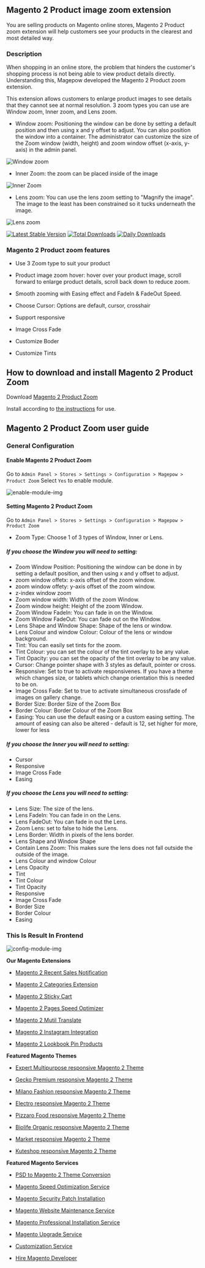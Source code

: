 ## Magento 2 Product image zoom extension 

You are selling products on Magento online stores, Magento 2 Product zoom extension will help customers see your products in the clearest and most detailed way.

### Description

When shopping in an online store, the problem that hinders the customer's shopping process is not being able to view product details directly. Understanding this, Magepow developed the Magento 2 Product zoom extension.

This extension allows customers to enlarge product images to see details that they cannot see at normal resolution. 3 zoom types you can use are Window zoom, Inner zoom, and Lens zoom.

- Window zoom: Positioning the window can be done by setting a default position and then using x and y offset to adjust. You can also position the window into a container. The administrator can customize the size of the Zoom window (width, height) and zoom window offset (x-axis, y-axis) in the admin panel.

![Window zoom](https://github.com/magepow/magento-2-product-zoom/blob/main/media/window-zoom.gif)

- Inner Zoom: the zoom can be placed inside of the image

![Inner Zoom](https://github.com/magepow/magento-2-product-zoom/blob/main/media/zoom-type-inner.gif)

- Lens zoom: You can use the lens zoom setting to "Magnify the image". The image to the least has been constrained so it tucks underneath the image.

![Lens zoom](https://github.com/magepow/magento-2-product-zoom/blob/main/media/zoom-type-lens.gif)

[![Latest Stable Version](https://poser.pugx.org/magepow/productzoom/v/stable)](https://packagist.org/packages/magepow/productzoom)
[![Total Downloads](https://poser.pugx.org/magepow/productzoom/downloads)](https://packagist.org/packages/magepow/productzoom)
[![Daily Downloads](https://poser.pugx.org/magepow/productzoom/d/daily)](https://packagist.org/packages/magepow/productzoom)

### Magento 2 Product zoom features
- Use 3 Zoom type to suit your product

- Product image zoom hover: hover over your product image, scroll forward to enlarge product details, scroll back down to reduce zoom. 

- Smooth zooming with Easing effect and FadeIn & FadeOut Speed.

- Choose Cursor: Options are default, cursor, crosshair

- Support responsive

- Image Cross Fade

- Customize Boder

- Customize Tints

## How to download and install Magento 2 Product Zoom

Download [Magento 2 Product Zoom](https://magepow.com/magento-2-product-zoom.html)

Install according to [the instructions](https://docs.alothemes.com/m2/extension/productzoom/) for use.

## Magento 2 Product Zoom user guide
### General Configuration
#### Enable Magento 2 Product Zoom
Go to `Admin Panel > Stores > Settings > Configuration > Magepow > Product Zoom`
Select `Yes` to enable module.

![enable-module-img](https://github.com/magepow/magento-2-product-zoom/blob/main/media/enable-1.png)

#### Setting Magento 2 Product Zoom
Go to `Admin Panel > Stores > Settings > Configuration > Magepow > Product Zoom`

* Zoom Type: Choose 1 of 3 types of Window, Inner or Lens.

##### If you choose the Window you will need to setting:

* Zoom Window Position: Positioning the window can be done in by setting a default position, and then using x and y offset to adjust.
* zoom window offetx: x-axis offset of the zoom window.
* zoom window offety: y-axis offset of the zoom window.
* z-index window zoom
* Zoom window width: Width of the zoom Window.
* Zoom window height: Height of the zoom Window.
* Zoom Window FadeIn: You can fade in on the Window.
* Zoom Window FadeOut: You can fade out on the Window.
* Lens Shape and Window Shape: Shape of the lens or window.
* Lens Colour and window Colour: Colour of the lens or window background.
* Tint: You can easily set tints for the zoom.
* Tint Colour: you can set the colour of the tint overlay to be any value.
* Tint Opacity: you can set the opacity of the tint overlay to be any value.
* Cursor: Change pointer shape with 3 styles as default, pointer or cross.
* Responsive: Set to true to activate responsivenes. If you have a theme which changes size, or tablets which change orientation this is needed to be on.
* Image Cross Fade: Set to true to activate simultaneous crossfade of images on gallery change. 
* Border Size: Border Size of the Zoom Box	
* Border Colour: Border Colour of the Zoom Box
* Easing: You can use the default easing or a custom easing setting. The amount of easing can also be altered - default is 12, set higher for more, lower for less

##### If you choose the Inner you will need to setting:

* Cursor
* Responsive
* Image Cross Fade
* Easing

##### If you choose the Lens you will need to setting:

* Lens Size: The size of the lens.
* Lens FadeIn: You can fade in on the Lens.
* Lens FadeOut: You can fade in out the Lens.
* Zoom Lens: set to false to hide the Lens.
* Lens Border: Width in pixels of the lens border. 
* Lens Shape and Window Shape
* Contain Lens Zoom: This makes sure the lens does not fall outside the outside of the image.
* Lens Colour and window Colour
* Lens Opacity
* Tint	
* Tint Colour	
* Tint Opacity
* Responsive
* Image Cross Fade
* Border Size	
* Border Colour
* Easing

### This Is Result In Frontend
![config-module-img](https://github.com/magepow/magento-2-product-zoom/blob/main/media/frontend-.gif)

**Our Magento Extensions**

* [Magento 2 Recent Sales Notification](https://magepow.com/magento-2-recent-sales-notification.html)

* [Magento 2 Categories Extension](https://magepow.com/magento-categories-extension.html)

* [Magento 2 Sticky Cart](https://magepow.com/magento-sticky-cart.html)

* [Magento 2 Pages Speed Optimizer](https://magepow.com/magento-speed-optimizer.html)

* [Magento 2 Mutil Translate](https://magepow.com/magento-multi-translate.html)

* [Magento 2 Instagram Integration](https://magepow.com/magento-2-instagram.html)

* [Magento 2 Lookbook Pin Products](https://magepow.com/lookbook-pin-products.html)

**Featured Magento Themes**

* [Expert Multipurpose responsive Magento 2 Theme](https://1.envato.market/c/1314680/275988/4415?u=https://themeforest.net/item/expert-premium-responsive-magento-2-and-1-support-rtl-magento-2-/21667789)

* [Gecko Premium responsive Magento 2 Theme](https://1.envato.market/c/1314680/275988/4415?u=https://themeforest.net/item/gecko-responsive-magento-2-theme-rtl-supported/24677410)

* [Milano Fashion responsive Magento 2 Theme](https://1.envato.market/c/1314680/275988/4415?u=https://themeforest.net/item/milano-fashion-responsive-magento-1-2-theme/12141971)

* [Electro responsive Magento 2 Theme](https://1.envato.market/c/1314680/275988/4415?u=https://themeforest.net/item/electro-responsive-magento-1-2-theme/17042067)

* [Pizzaro Food responsive Magento 2 Theme](https://1.envato.market/c/1314680/275988/4415?u=https://themeforest.net/item/pizzaro-food-responsive-magento-1-2-theme/19438157)

* [Biolife Organic responsive Magento 2 Theme](https://1.envato.market/c/1314680/275988/4415?u=https://themeforest.net/item/biolife-organic-food-magento-2-theme-rtl-supported/25712510)

* [Market responsive Magento 2 Theme](https://1.envato.market/c/1314680/275988/4415?u=https://themeforest.net/item/market-responsive-magento-2-theme/22997928)

* [Kuteshop responsive Magento 2 Theme](https://1.envato.market/c/1314680/275988/4415?u=https://themeforest.net/item/kuteshop-multipurpose-responsive-magento-1-2-theme/12985435)

**Featured Magento Services**

* [PSD to Magento 2 Theme Conversion](https://magepow.com/psd-to-magento-theme-conversion.html)

* [Magento Speed Optimization Service](https://magepow.com/magento-speed-optimization-service.html)

* [Magento Security Patch Installation](https://magepow.com/magento-security-patch-installation.html)

* [Magento Website Maintenance Service](https://magepow.com/website-maintenance-service.html)

* [Magento Professional Installation Service](https://magepow.com/professional-installation-service.html)

* [Magento Upgrade Service](https://magepow.com/magento-upgrade-service.html)

* [Customization Service](https://magepow.com/customization-service.html)

* [Hire Magento Developer](https://magepow.com/hire-magento-developer.html)

